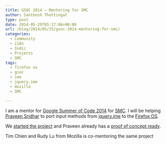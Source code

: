 ```yaml
---
title: GSOC 2014 – Mentoring for SMC
author: Santhosh Thottingal
type: post
date: 2014-05-25T05:17:08+00:00
url: /blog/2014/05/25/gsoc-2014-mentoring-for-smc/
categories:
  - Community
  - i18n
  - Indic
  - Projects
  - SMC
tags:
  - firefox os
  - gsoc
  - ime
  - jquery.ime
  - mozilla
  - SMC

---
```

I am a mentor for [Google Summer of Code 2014][1] for [SMC][2]. I will be helping [Praveen Sridhar][3] to port input methods from [jquery.ime][4] to the [Firefox OS][5].

We [started the project][6] and Praveen already has a [proof of concept ready][7].

Tim Chien and Rudy Lu from Mozilla is co-mentoring the same project

 [1]: https://www.google-melange.com/gsoc/homepage/google/gsoc2014
 [2]: http://smc.org.in/
 [3]: http://psbots.blogspot.in/
 [4]: https://github.com/wikimedia/jquery.ime
 [5]: http://www.mozilla.org/en-US/firefox/os/
 [6]: http://psbots.blogspot.in/2014/05/gsoc-kickstart.html
 [7]: http://psbots.blogspot.in/2014/03/indian-language-support-on-firefox-os.html